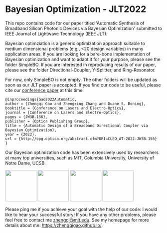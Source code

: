 # Bayesian Optimization - JLT2022

This repo contains code for our paper titled 'Automatic Synthesis of Broadband Silicon Photonic Devices via Bayesian Optimization' submitted to IEEE Journal of Lightwave Technology (IEEE JLT). 

Bayesian optimziation is a generic optimization approach suitable to medium dimensional problems (e.g., <20 design variables) in many application areas. If you are looking for a bare-bone implementation of Bayesian optimization and want to adapt it for your purpose, please see the folder SimpleBO. If you are interested in reproducing results of our paper, please see the folder Directional-Coupler, Y-Splitter, and Ring-Resonator.

For now, only SimpleBO is not empty. The other folders will be updated as soon as our JLT paper is accepted. If you find our code to be useful, please cite our [conference paper](https://opg.optica.org/viewmedia.cfm?r=1&uri=CLEO_AT-2022-JW3B.156&seq=0) at this time.

```
@inproceedings{Gao2022Automatic,
author = {Zhengqi Gao and Zhengxing Zhang and Duane S. Boning},
booktitle = {Conference on Lasers and Electro-Optics},
journal = {Conference on Lasers and Electro-Optics},
pages = {JW3B.156},
publisher = {Optica Publishing Group},
title = {Automatic Design of a Broadband Directional Coupler via Bayesian Optimization},
year = {2022},
url = {http://opg.optica.org/abstract.cfm?URI=CLEO_AT-2022-JW3B.156}
}
```

Our Bayesian optimization code has been extensively used by researchers at many top universities, such as MIT, Columbia University, University of Notre Dame, UCSB. 

<img src="https://libraries.mit.edu/mithistory/wp-content/files/mit-seal_400x400-300x300.gif" width = "100" height = "100"/> <img src="http://www.columbiamedicinemagazine.org/sites/default/files/images/fall2017-psNews-columbiaSeal568.jpg" width = "100" height = "100"/> <img src="https://upload.wikimedia.org/wikipedia/commons/e/e2/University_of_Notre_Dame_seal_%282%29.svg" width = "100" height = "100"/> <img src="http://web.physics.ucsb.edu/~hepjc/ucsbseal.png" width = "100" height = "100"/>


Please ping me if you achieve your goal with the help of our code: I would like to hear your successful story! If you have any other problems, please feel free to contact me zhengqi@mit.edu. See my homepage for more details about me: https://zhengqigao.github.io/.
